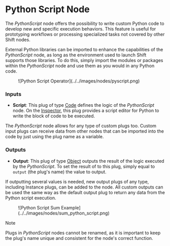 # Python Script Node

The *PythonScript* node offers the possibility to write custom Python code to develop new and specific execution behaviors. This feature is useful for prototyping workflows or processing specialized tasks not covered by other Shift nodes.

External Python libraries can be imported to enhance the capabilities of the *PythonScript* node, as long as the environment used to launch Shift supports those libraries. To do this, simply import the modules or packages within the *PythonScript* node and use them as you would in any Python code.

<figure markdown>
    ![Python Script Operator](../../images/nodes/pyscript.png)  
</figure>

### Inputs

- **Script**: This plug of type [Code](../nodes/#plugs) defines the logic of the *PythonScript* node. On the [Inspector](../../getting_started/basics/ui_overview.md/#inspector), this plug provides a script editor for Python to write the block of code to be executed.

The *PythonScript* node allows for any type of custom plugs too. Custom input plugs can receive data from other nodes that can be imported into the code by just using the plug name as a variable.

### Outputs

- **Output**: This plug of type [Object](../nodes/#plugs) outputs the result of the logic executed by the *PythonScript*. To set the result of to this plug, simply equal to `output` (the plug's name) the value to output.

If outputting several values is needed, new output plugs of any type, including Instance plugs, can be added to the node. All custom outputs can be used the same way as the default output plug to return any data from the Python script execution.

<figure markdown>
    ![Python Script Sum Example](../../images/nodes/sum_python_script.png)
</figure>

>[!NOTE]
> Plugs in *PythonScript* nodes cannot be renamed, as it is important to keep the plug's name unique and consistent for the node's correct function. 


<!-- ### Examples

This section is reserved to an example video of how to use the Python Script node.

 -->
